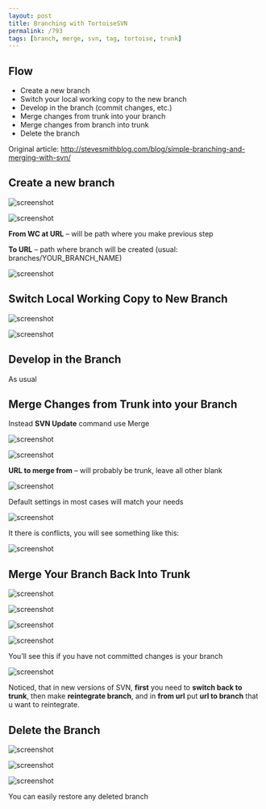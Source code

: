 ```yaml
---
layout: post
title: Branching with TortoiseSVN
permalink: /793
tags: [branch, merge, svn, tag, tortoise, trunk]
---
```


Flow
----

* Create a new branch
* Switch your local working copy to the new branch
* Develop in the branch (commit changes, etc.)
* Merge changes from trunk into your branch
* Merge changes from branch into trunk
* Delete the branch

Original article: <http://stevesmithblog.com/blog/simple-branching-and-merging-with-svn/>

Create a new branch
-------------------

![screenshot](/images/wp/image001.png)

![screenshot](/images/wp/image002.png)

**From WC at URL** – will be path where you make previous step

**To URL** – path where branch will be created (usual: branches/YOUR_BRANCH_NAME)

![screenshot](/images/wp/image003.png)

Switch Local Working Copy to New Branch
---------------------------------------

![screenshot](/images/wp/image004.png)

![screenshot](/images/wp/image005.png)

Develop in the Branch
---------------------

As usual

Merge Changes from Trunk into your Branch
-----------------------------------------

Instead **SVN Update** command use Merge

![screenshot](/images/wp/image006.png)

![screenshot](/images/wp/image007.png)

**URL to merge from** – will probably be trunk, leave all other blank

![screenshot](/images/wp/image008.png)

Default settings in most cases will match your needs

![screenshot](/images/wp/image009.png)

It there is conflicts, you will see something like this:

![screenshot](/images/wp/image010.png)

Merge Your Branch Back Into Trunk
---------------------------------

![screenshot](/images/wp/image011.png)

![screenshot](/images/wp/image012.png)

![screenshot](/images/wp/image013.png)

![screenshot](/images/wp/image014.png)

You’ll see this if you have not committed changes is your branch

![screenshot](/images/wp/image015.png)

Noticed, that in new versions of SVN, **first** you need to **switch back to trunk**, then make **reintegrate branch**, and in **from url** put **url to branch** that u want to reintegrate.

Delete the Branch
-----------------

![screenshot](/images/wp/image016.png)

![screenshot](/images/wp/image017.png)

![screenshot](/images/wp/image018.png)

You can easily restore any deleted branch
